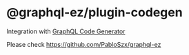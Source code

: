 # @graphql-ez/plugin-codegen

Integration with [GraphQL Code Generator](https://www.graphql-code-generator.com/)

Please check https://github.com/PabloSzx/graphql-ez